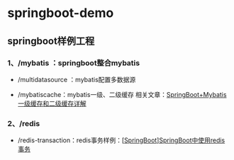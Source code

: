 # springboot-demo
## springboot样例工程
### 1、/mybatis ：springboot整合mybatis

- /multidatasource ：mybatis配置多数据源

- /mybatiscache：mybatis一级、二级缓存 相关文章：[SpringBoot+Mybatis一级缓存和二级缓存详解](https://www.cnblogs.com/zhengxl5566/p/11868656.html)

  

### 2、/redis

- /redis-transaction：redis事务样例：[[SpringBoot\]SpringBoot中使用redis事务](https://www.cnblogs.com/zhengxl5566/p/12028293.html)